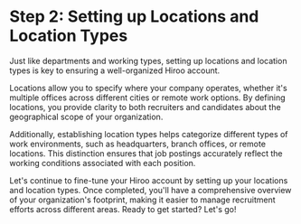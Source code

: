 # Step 2: Setting up Locations and Location Types

Just like departments and working types, setting up locations and location types is key to ensuring a well-organized Hiroo account.

Locations allow you to specify where your company operates, whether it's multiple offices across different cities or remote work options. By defining locations, you provide clarity to both recruiters and candidates about the geographical scope of your organization.

Additionally, establishing location types helps categorize different types of work environments, such as headquarters, branch offices, or remote locations. This distinction ensures that job postings accurately reflect the working conditions associated with each position.

Let's continue to fine-tune your Hiroo account by setting up your locations and location types. Once completed, you'll have a comprehensive overview of your organization's footprint, making it easier to manage recruitment efforts across different areas. Ready to get started? Let's go!


